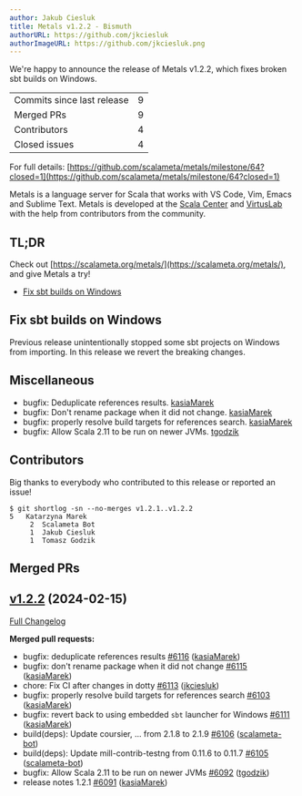 ```yaml
---
author: Jakub Ciesluk
title: Metals v1.2.2 - Bismuth
authorURL: https://github.com/jkciesluk
authorImageURL: https://github.com/jkciesluk.png
---
```


We're happy to announce the release of Metals v1.2.2, which fixes broken sbt builds on Windows.

<table>
<tbody>
  <tr>
    <td>Commits since last release</td>
    <td align="center">9</td>
  </tr>
  <tr>
    <td>Merged PRs</td>
    <td align="center">9</td>
  </tr>
    <tr>
    <td>Contributors</td>
    <td align="center">4</td>
  </tr>
  <tr>
    <td>Closed issues</td>
    <td align="center">4</td>
  </tr>
</tbody>
</table>

For full details: [https://github.com/scalameta/metals/milestone/64?closed=1](https://github.com/scalameta/metals/milestone/64?closed=1)

Metals is a language server for Scala that works with VS Code, Vim, Emacs and
Sublime Text. Metals is developed at the
[Scala Center](https://scala.epfl.ch/) and [VirtusLab](https://virtuslab.com)
with the help from contributors from the community.

## TL;DR

Check out [https://scalameta.org/metals/](https://scalameta.org/metals/), and
give Metals a try!

- [Fix sbt builds on Windows](#fix-sbt-builds-on-windows)

## Fix sbt builds on Windows

Previous release unintentionally stopped some sbt projects on Windows from importing. In this release we revert the breaking changes.

## Miscellaneous

- bugfix: Deduplicate references results. [kasiaMarek](https://github.com/kasiaMarek)
- bugfix: Don't rename package when it did not change. [kasiaMarek](https://github.com/kasiaMarek)
- bugfix: properly resolve build targets for references search. [kasiaMarek](https://github.com/kasiaMarek)
- bugfix: Allow Scala 2.11 to be run on newer JVMs. [tgodzik](https://github.com/tgodzik)

## Contributors

Big thanks to everybody who contributed to this release or reported an issue!

```
$ git shortlog -sn --no-merges v1.2.1..v1.2.2
5	Katarzyna Marek
     2	Scalameta Bot
     1	Jakub Ciesluk
     1	Tomasz Godzik
```

## Merged PRs

## [v1.2.2](https://github.com/scalameta/metals/tree/v1.2.2) (2024-02-15)

[Full Changelog](https://github.com/scalameta/metals/compare/v1.2.1...v1.2.2)

**Merged pull requests:**

- bugfix: deduplicate references results
  [\#6116](https://github.com/scalameta/metals/pull/6116)
  ([kasiaMarek](https://github.com/kasiaMarek))
- bugfix: don't rename package when it did not change
  [\#6115](https://github.com/scalameta/metals/pull/6115)
  ([kasiaMarek](https://github.com/kasiaMarek))
- chore: Fix CI after changes in dotty
  [\#6113](https://github.com/scalameta/metals/pull/6113)
  ([jkciesluk](https://github.com/jkciesluk))
- bugfix: properly resolve build targets for references search
  [\#6103](https://github.com/scalameta/metals/pull/6103)
  ([kasiaMarek](https://github.com/kasiaMarek))
- bugfix: revert back to using embedded `sbt` launcher for Windows
  [\#6111](https://github.com/scalameta/metals/pull/6111)
  ([kasiaMarek](https://github.com/kasiaMarek))
- build(deps): Update coursier, ... from 2.1.8 to 2.1.9
  [\#6106](https://github.com/scalameta/metals/pull/6106)
  ([scalameta-bot](https://github.com/scalameta-bot))
- build(deps): Update mill-contrib-testng from 0.11.6 to 0.11.7
  [\#6105](https://github.com/scalameta/metals/pull/6105)
  ([scalameta-bot](https://github.com/scalameta-bot))
- bugfix: Allow Scala 2.11 to be run on newer JVMs
  [\#6092](https://github.com/scalameta/metals/pull/6092)
  ([tgodzik](https://github.com/tgodzik))
- release notes 1.2.1
  [\#6091](https://github.com/scalameta/metals/pull/6091)
  ([kasiaMarek](https://github.com/kasiaMarek))
